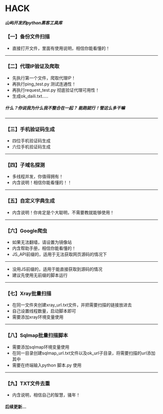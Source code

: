 # HACK

##### 山屿开发的python黑客工具库

### 【一】备份文件扫描

- 直接打开文件，里面有使用说明，相信你能看懂的！


---

### 【二】代理IP验证及爬取

- 先执行第一个文件，爬取代理IP！
- 再执行ping_test.py 测试连通性！
- 再执行request_test.py 彻底验证代理可用性！
- 生成ok_daili.txt.....


##### 什么？你说我为什么我不整合在一起？ 能跑就行！管这么多干嘛

---

### 【三】手机验证码生成
- 四位手机验证码生成
- 六位手机验证码生成

---

### 【四】子域名探测
- 多线程并发，你值得拥有！
- 内含说明！相信你能看懂的！！

---

### 【五】自定义字典生成
- 内含说明！你肯定是个大聪明，不需要教就能够使用！

---

### 【六】Google爬虫
- 如果无法翻墙，请设置为镜像站
- 内含帮助手册，相信你能看懂的！
- JS_API前缀的，适用于无法获取网页源码的情况下

---

- 没用JS前缀的，适用于能直接获取到源码的情况
- 建议先使用无前缀的脚本运行

---

### 【七】Xray批量扫描
- 在同一文件夹创建xray_url.txt文件，并把需要扫描的链接放进去
- 自己设置线程数量，启动脚本即可
- 需要添加xray环境变量使用

---

### 【八】Sqlmap批量扫描脚本
- 需要添加sqlmap环境变量使用
- 在同一目录创建sqlmap_url.txt文件以及ok_url子目录，将需要扫描的url添加其中
- 需要在终端输入python 脚本.py 使用

---


### 【九】TXT文件去重
- 内含说明，相信自己的智慧，骚年！

#### 后续更新...
